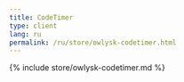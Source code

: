 ```yaml
---
title: CodeTimer
type: client
lang: ru
permalink: /ru/store/owlysk-codetimer.html
---
```


{% include store/owlysk-codetimer.md %}
 
